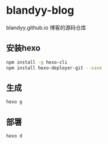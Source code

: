 # blandyy-blog
blandyy.github.io 博客的源码仓库
## 安装hexo
```bash
npm install -g hexo-cli
npm install hexo-deployer-git --save
```
## 生成
```bash
hexo g
```
## 部署
```bash
hexo d
```
